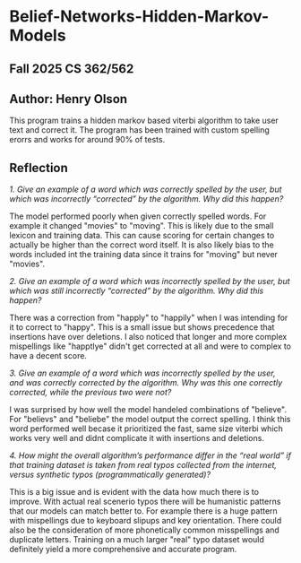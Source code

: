 # Belief-Networks-Hidden-Markov-Models
## Fall 2025 CS 362/562
## Author: Henry Olson

This program trains a hidden markov based viterbi algorithm to take user text and correct it. The program has been trained with custom spelling erorrs and works for around 90% of tests. 

## Reflection

*1. Give an example of a word which was correctly spelled by the user, but which was incorrectly
“corrected” by the algorithm. Why did this happen?*

The model performed poorly when given correctly spelled words. For example it changed "movies" to "moving". This is likely due to the small lexicon and training data. This can cause scoring for certain changes to actually be higher than the correct word itself. It is also likely bias to the words included int the training data since it trains for "moving" but never "movies".

*2. Give an example of a word which was incorrectly spelled by the user, but which was still
incorrectly “corrected” by the algorithm. Why did this happen?*

There was a correction from "happly" to "happily" when I was intending for it to correct to "happy". This is a small issue but shows precedence that insertions have over deletions. I also noticed that longer and more complex mispellings like "happtlye" didn't get corrected at all and were to complex to have a decent score.

*3. Give an example of a word which was incorrectly spelled by the user, and was correctly corrected
by the algorithm. Why was this one correctly corrected, while the previous two were not?*

I was surprised by how well the model handeled combinations of "believe". For "believs" and "beliebe" the model output the correct spelling. I think this word performed well becase it prioritized the fast, same size viterbi which works very well and didnt complicate it with insertions and deletions. 

*4. How might the overall algorithm’s performance differ in the “real world” if that training dataset is
taken from real typos collected from the internet, versus synthetic typos (programmatically
generated)?*

This is a big issue and is evident with the data how much there is to improve. With actual real scenerio typos there will be humanistic patterns that our models can match better to. For example there is a huge pattern with mispellings due to keyboard slipups and key orientation. There could also be the consideration of more phonetically common misspellings and duplicate letters. Training on a much larger "real" typo dataset would definitely yield a more comprehensive and accurate program. 
